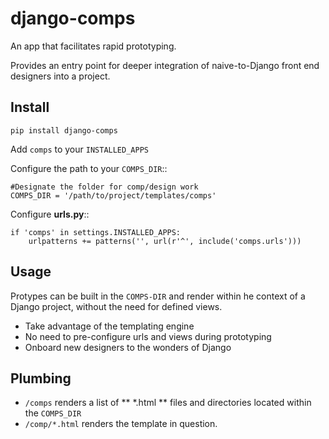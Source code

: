 django-comps
==========================

An app that facilitates rapid prototyping.

Provides an entry point for deeper integration of naive-to-Django front end designers into a project.

Install
-------

``pip install django-comps``

Add ``comps`` to your ``INSTALLED_APPS``

Configure the path to your ``COMPS_DIR``::

```
#Designate the folder for comp/design work
COMPS_DIR = '/path/to/project/templates/comps'
```

Configure **urls.py**::

```
if 'comps' in settings.INSTALLED_APPS:
    urlpatterns += patterns('', url(r'^', include('comps.urls')))
```

Usage
-------
Protypes can be built in the ``COMPS-DIR`` and render within he context of
a Django project, without the need for defined views.

* Take advantage of the templating engine
* No need to pre-configure urls and views during prototyping
* Onboard new designers to the wonders of Django

Plumbing
--------

* ``/comps`` renders a list of ** *.html ** files and directories located within the ``COMPS_DIR``
* ``/comp/*.html`` renders the template in question.

